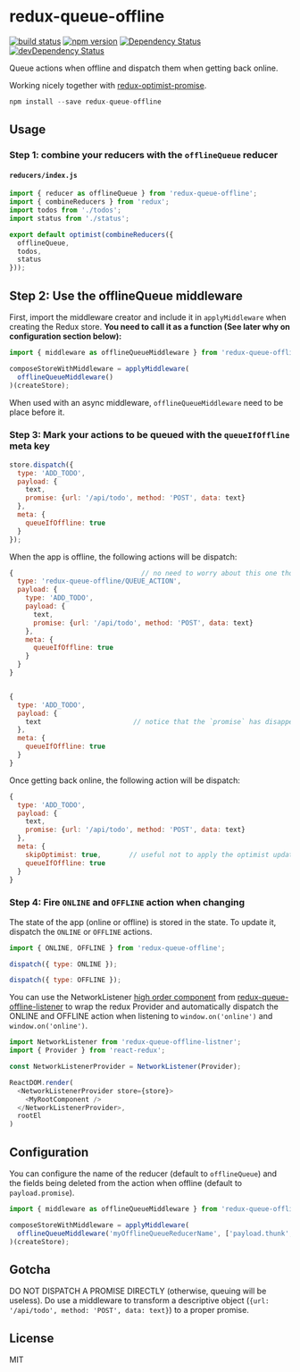 redux-queue-offline
=============

[![build status](https://img.shields.io/travis/mathieudutour/redux-queue-offline/master.svg?style=flat-square)](https://travis-ci.org/mathieudutour/redux-queue-offline)
[![npm version](https://img.shields.io/npm/v/redux-queue-offline.svg?style=flat-square)](https://www.npmjs.com/package/redux-queue-offline)
[![Dependency Status](https://david-dm.org/mathieudutour/redux-queue-offline.svg)](https://david-dm.org/mathieudutour/redux-queue-offline)
[![devDependency Status](https://david-dm.org/mathieudutour/redux-queue-offline/dev-status.svg)](https://david-dm.org/mathieudutour/redux-queue-offline#info=devDependencies)

Queue actions when offline and dispatch them when getting back online.

Working nicely together with [redux-optimist-promise](https://github.com/mathieudutour/redux-optimist-promise).

```js
npm install --save redux-queue-offline
```

## Usage

### Step 1: combine your reducers with the `offlineQueue` reducer

#### `reducers/index.js`

```js
import { reducer as offlineQueue } from 'redux-queue-offline';
import { combineReducers } from 'redux';
import todos from './todos';
import status from './status';

export default optimist(combineReducers({
  offlineQueue,
  todos,
  status
}));
```

## Step 2: Use the offlineQueue middleware

First, import the middleware creator and include it in `applyMiddleware` when creating the Redux store. **You need to call it as a function (See later why on configuration section below):**

```js
import { middleware as offlineQueueMiddleware } from 'redux-queue-offline';

composeStoreWithMiddleware = applyMiddleware(
  offlineQueueMiddleware()
)(createStore);

```

When used with an async middleware, `offlineQueueMiddleware` need to be place before it.

### Step 3: Mark your actions to be queued with the `queueIfOffline` meta key

```js
store.dispatch({
  type: 'ADD_TODO',
  payload: {
    text,
    promise: {url: '/api/todo', method: 'POST', data: text}
  },
  meta: {
    queueIfOffline: true
  }
});
```

When the app is offline, the following actions will be dispatch:

```js
{                                // no need to worry about this one though
  type: 'redux-queue-offline/QUEUE_ACTION',
  payload: {
    type: 'ADD_TODO',
    payload: {
      text,
      promise: {url: '/api/todo', method: 'POST', data: text}
    },
    meta: {
      queueIfOffline: true
    }
  }
}


{
  type: 'ADD_TODO',
  payload: {
    text                       // notice that the `promise` has disappear
  },
  meta: {
    queueIfOffline: true
  }
}
```

Once getting back online, the following action will be dispatch:

```js
{
  type: 'ADD_TODO',
  payload: {
    text,
    promise: {url: '/api/todo', method: 'POST', data: text}
  },
  meta: {
    skipOptimist: true,       // useful not to apply the optimist update twice
    queueIfOffline: true
  }
}
```


### Step 4: Fire `ONLINE` and `OFFLINE` action when changing

The state of the app (online or offline) is stored in the state. To update it, dispatch the `ONLINE` or `OFFLINE` actions.

```js
import { ONLINE, OFFLINE } from 'redux-queue-offline';

dispatch({ type: ONLINE });

dispatch({ type: OFFLINE });
```

You can use the NetworkListener [high order component](https://gist.github.com/sebmarkbage/ef0bf1f338a7182b6775) from [redux-queue-offline-listener](https://github.com/mathieudutour/redux-queue-offline-listener) to wrap the redux Provider and automatically dispatch the ONLINE and OFFLINE action when listening to `window.on('online')` and `window.on('online')`.

```js
import NetworkListener from 'redux-queue-offline-listner';
import { Provider } from 'react-redux';

const NetworkListenerProvider = NetworkListener(Provider);

ReactDOM.render(
  <NetworkListenerProvider store={store}>
    <MyRootComponent />
  </NetworkListenerProvider>,
  rootEl
)
```

## Configuration

You can configure the name of the reducer (default to `offlineQueue`) and the fields being deleted from the action when offline (default to `payload.promise`).

```js
import { middleware as offlineQueueMiddleware } from 'redux-queue-offline';

composeStoreWithMiddleware = applyMiddleware(
  offlineQueueMiddleware('myOfflineQueueReducerName', ['payload.thunk', 'meta.redirect'])
)(createStore);

```

## Gotcha

DO NOT DISPATCH A PROMISE DIRECTLY (otherwise, queuing will be useless). Do use a middleware to transform a descriptive object (`{url: '/api/todo', method: 'POST', data: text}`) to a proper promise.

## License

  MIT
